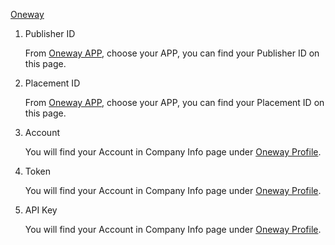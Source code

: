  [Oneway](https://developer.oneway.mobi/) 
1.  Publisher ID

     From [Oneway APP](https://developer.oneway.mobi/), choose your APP, you can find your Publisher ID on this page.
    



2.  Placement ID

    From [Oneway APP](https://developer.oneway.mobi/), choose your APP, you can find your Placement ID on this page.


3. Account 

   You will find your Account in Company Info page under  [Oneway Profile](https://developer.oneway.mobi/). 

1. Token

     You will find your Account in Company Info page under  [Oneway Profile](https://developer.oneway.mobi/). 

2. API Key

    You will find your Account in Company Info page under  [Oneway Profile](https://developer.oneway.mobi/). 